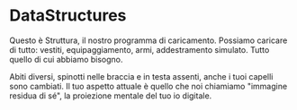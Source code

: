 # DataStructures
 Questo è Struttura, il nostro programma di caricamento. Possiamo caricare di tutto: vestiti, equipaggiamento, armi, addestramento simulato. Tutto quello di cui abbiamo bisogno.
 
 Abiti diversi, spinotti nelle braccia e in testa assenti, anche i tuoi capelli sono cambiati. Il tuo aspetto attuale è quello che noi chiamiamo "immagine residua di sé", la proiezione mentale del tuo io digitale.
